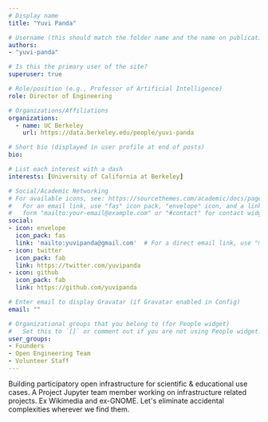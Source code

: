 ```yaml
---
# Display name
title: "Yuvi Panda"

# Username (this should match the folder name and the name on publications)
authors:
- "yuvi-panda"

# Is this the primary user of the site?
superuser: true

# Role/position (e.g., Professor of Artificial Intelligence)
role: Director of Engineering

# Organizations/Affiliations
organizations:
  - name: UC Berkeley
    url: https://data.berkeley.edu/people/yuvi-panda

# Short bio (displayed in user profile at end of posts)
bio:

# List each interest with a dash
interests: [University of California at Berkeley]

# Social/Academic Networking
# For available icons, see: https://sourcethemes.com/academic/docs/page-builder/#icons
#   For an email link, use "fas" icon pack, "envelope" icon, and a link in the
#   form "mailto:your-email@example.com" or "#contact" for contact widget.
social:
- icon: envelope
  icon_pack: fas
  link: 'mailto:yuvipanda@gmail.com'  # For a direct email link, use "mailto:test@example.org".
- icon: twitter
  icon_pack: fab
  link: https://twitter.com/yuvipanda
- icon: github
  icon_pack: fab
  link: https://github.com/yuvipanda

# Enter email to display Gravatar (if Gravatar enabled in Config)
email: ""

# Organizational groups that you belong to (for People widget)
#   Set this to `[]` or comment out if you are not using People widget.
user_groups:
- Founders
- Open Engineering Team
- Volunteer Staff
---
```


Building participatory open infrastructure for scientific & educational use cases. A Project Jupyter team member working on infrastructure related projects. Ex Wikimedia and ex-GNOME. Let's eliminate accidental complexities wherever we find them.
